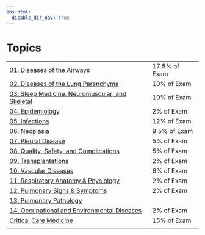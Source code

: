 ```yaml
---
obs.html:
  disable_dir_nav: true
---
```

   
# Topics   
|                                                     |               |   
| --------------------------------------------------- | ------------- |   
| [01. Diseases of the Airways](./Pulmonary%20Medicine/01.%20Diseases%20of%20the%20Airways.md)                     | 17.5% of Exam |   
| [02. Diseases of the Lung Parenchyma](./Pulmonary%20Medicine/02.%20Diseases%20of%20the%20Lung%20Parenchyma.md)             | 10% of Exam   |   
| [03. Sleep Medicine, Neuromuscular, and Skeletal](./Pulmonary%20Medicine/03.%20Sleep%20Medicine%2C%20Neuromuscular%2C%20and%20Skeletal.md) | 10% of Exam   |   
| [04. Epidemiology](./Pulmonary%20Medicine/04.%20Epidemiology.md)                                | 2% of Exam    |   
| [05. Infections](./Pulmonary%20Medicine/05.%20Infections.md)                                  | 12% of Exam   |   
| [06. Neoplasia](./Pulmonary%20Medicine/06.%20Neoplasia.md)                                   | 9.5% of Exam  |   
| [07. Pleural Disease](./Pulmonary%20Medicine/07.%20Pleural%20Disease.md)                             | 5% of Exam    |   
| [08. Quality, Safety, and Complications](./Pulmonary%20Medicine/08.%20Quality%2C%20Safety%2C%20and%20Complications.md)          | 5% of Exam    |   
| [09. Transplantations](./Pulmonary%20Medicine/09.%20Transplantations.md)                            | 2% of Exam    |   
| [10. Vascular Diseases](./Pulmonary%20Medicine/10.%20Vascular%20Diseases.md)                           | 6% of Exam    |   
| [11. Respiratory Anatomy & Physiology](./Pulmonary%20Medicine/11.%20Respiratory%20Anatomy%20%26%20Physiology.md)            | 2% of Exam    |   
| [12. Pulmonary Signs & Symptoms](./Pulmonary%20Medicine/12.%20Pulmonary%20Signs%20%26%20Symptoms.md)                          | 2% of Exam    |   
| [13. Pulmonary Pathology](./Pulmonary%20Medicine/13.%20Pulmonary%20Pathology.md)                         |               |   
| [14. Occupational and Environmental Diseases](./Pulmonary%20Medicine/14.%20Occupational%20and%20Environmental%20Diseases.md)     | 2% of Exam    |   
| [Critical Care Medicine](./Critical%20Care%20Medicine.md)                          | 15% of Exam   |   
|                                                     |               |